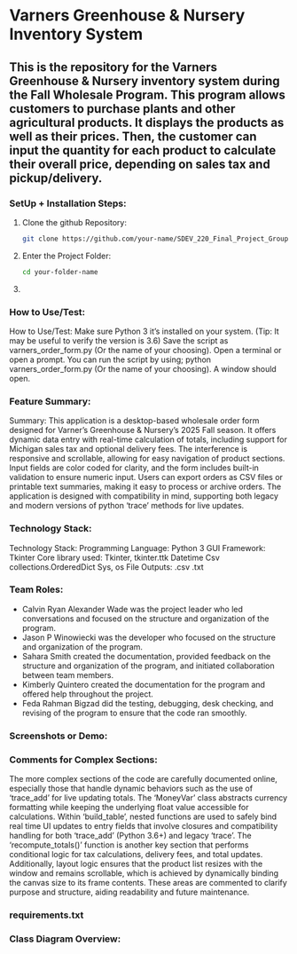 # Varners Greenhouse & Nursery Inventory System
## This is the repository for the Varners Greenhouse & Nursery inventory system during the Fall Wholesale Program. This program allows customers to purchase plants and other agricultural products. It displays the products as well as their prices. Then, the customer can input the quantity for each product to calculate their overall price, depending on sales tax and pickup/delivery.
### SetUp + Installation Steps:
1. Clone the github Repository:
   ```bash
   git clone https://github.com/your-name/SDEV_220_Final_Project_Group5.git
2. Enter the Project Folder:
   ```bash
   cd your-folder-name
3. 
### How to Use/Test:
How to Use/Test:
Make sure Python 3 it’s installed on your system. (Tip: It may be useful to verify the version is 3.6)
Save the script as varners_order_form.py (Or the name of your choosing).
Open a terminal or open a prompt.
You can run the script by using; python varners_order_form.py (Or the name of your choosing). 
A window should open. 
### Feature Summary:
Summary:
This application is a desktop-based wholesale order form designed for Varner’s Greenhouse & Nursery’s 2025 Fall season. It offers dynamic data entry with real-time calculation of totals, including support for Michigan sales tax and optional delivery fees. The interference is responsive and scrollable, allowing for easy navigation of product sections. Input fields are color coded for clarity, and the form includes built-in validation to ensure numeric input. Users can export orders as CSV files or printable text summaries, making it easy to process or archive orders. The application is designed with compatibility in mind, supporting both legacy and modern versions of python ‘trace’ methods for live updates.
### Technology Stack:
Technology Stack:
Programming Language: Python 3
GUI Framework: Tkinter 
Core library used:
Tkinter, tkinter.ttk
Datetime
Csv
collections.OrderedDict
Sys, os
File Outputs:
.csv
.txt
### Team Roles:
 - Calvin Ryan Alexander Wade was the project leader who led conversations and focused on the structure and organization of the program.
 - Jason P Winowiecki was the developer who focused on the structure and organization of the program.
 - Sahara Smith created the documentation, provided feedback on the structure and organization of the program, and initiated collaboration between team members.
 - Kimberly Quintero created the documentation for the program and offered help throughout the project.
 - Feda Rahman Bigzad did the testing, debugging, desk checking, and revising of the program to ensure that the code ran smoothly.


### Screenshots or Demo:

### Comments for Complex Sections:
The more complex sections of the code are carefully documented online, especially those that handle dynamic behaviors such as the use of ‘trace_add’ for live updating totals. The ‘MoneyVar’ class abstracts currency formatting while keeping the underlying float value accessible for calculations. Within ‘build_table’, nested functions are used to safely bind real time UI updates to entry fields that involve closures and compatibility handling for both ‘trace_add’ (Python 3.6+) and legacy ‘trace’. The ‘recompute_totals()’ function is another key section that performs conditional logic for tax calculations, delivery fees, and total updates. Additionally, layout logic ensures that the product list resizes with the window and remains scrollable, which is achieved by dynamically binding the canvas size to its frame contents. These areas are commented to clarify purpose and structure, aiding readability and future maintenance.
### requirements.txt

### Class Diagram Overview:


